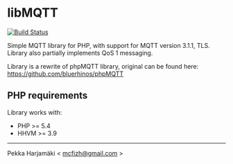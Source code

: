 # libMQTT
[![Build Status](https://travis-ci.org/McFizh/libMQTT.svg?branch=master)](https://travis-ci.org/McFizh/libMQTT)

Simple MQTT library for PHP, with support for MQTT version 3.1.1, TLS. Library also partially implements QoS 1 messaging. 

Library is a rewrite of phpMQTT library, original can be found here: https://github.com/bluerhinos/phpMQTT

## PHP requirements

Library works with:
* PHP >= 5.4
* HHVM >= 3.9

* * *
Pekka Harjamäki < mcfizh@gmail.com >
